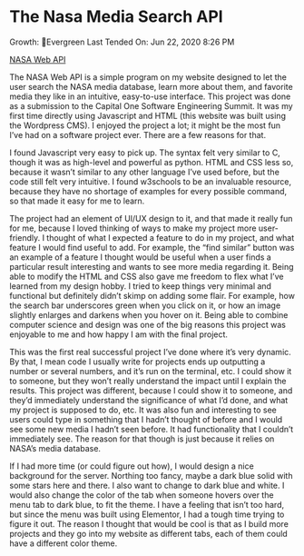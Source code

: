 # The Nasa Media Search API

Growth: 🌲Evergreen
Last Tended On: Jun 22, 2020 8:26 PM

[](https://nasa-web-api.herokuapp.com/NasaWebApi.html)

[NASA Web API](https://www.notion.so/NASA-Web-API-68fd9e04f20646c5bbdf36c570e413c9)

The NASA Web API is a simple program on my website designed to let the user search the NASA media database, learn more about them, and favorite media they like in an intuitive, easy-to-use interface. This project was done as a submission to the Capital One Software Engineering Summit. It was my first time directly using Javascript and HTML (this website was built using the Wordpress CMS). I enjoyed the project a lot; it might be the most fun I’ve had on a software project ever. There are a few reasons for that.

I found Javascript very easy to pick up. The syntax felt very similar to C, though it was as high-level and powerful as python. HTML and CSS less so, because it wasn’t similar to any other language I’ve used before, but the code still felt very intuitive. I found w3schools to be an invaluable resource, because they have no shortage of examples for every possible command, so that made it easy for me to learn.

The project had an element of UI/UX design to it, and that made it really fun for me, because I loved thinking of ways to make my project more user-friendly. I thought of what I expected a feature to do in my project, and what feature I would find useful to add. For example, the “find similar” button was an example of a feature I thought would be useful when a user finds a particular result interesting and wants to see more media regarding it. Being able to modify the HTML and CSS also gave me freedom to flex what I’ve learned from my design hobby. I tried to keep things very minimal and functional but definitely didn’t skimp on adding some flair. For example, how the search bar underscores green when you click on it, or how an image slightly enlarges and darkens when you hover on it. Being able to combine computer science and design was one of the big reasons this project was enjoyable to me and how happy I am with the final project.

This was the first real successful project I’ve done where it’s very dynamic. By that, I mean code I usually write for projects ends up outputting a number or several numbers, and it’s run on the terminal, etc. I could show it to someone, but they won’t really understand the impact until I explain the results. This project was different, because I could show it to someone, and they’d immediately understand the significance of what I’d done, and what my project is supposed to do, etc. It was also fun and interesting to see users could type in something that I hadn’t thought of before and I would see some new media I hadn’t seen before. It had functionality that I couldn’t immediately see. The reason for that though is just because it relies on NASA’s media database.

If I had more time (or could figure out how), I would design a nice background for the server. Northing too fancy, maybe a dark blue solid with some stars here and there. I also want to change to dark blue and white. I would also change the color of the tab when someone hovers over the menu tab to dark blue, to fit the theme. I have a feeling that isn’t too hard, but since the menu was built using Elementor, I had a tough time trying to figure it out. The reason I thought that would be cool is that as I build more projects and they go into my website as different tabs, each of them could have a different color theme.